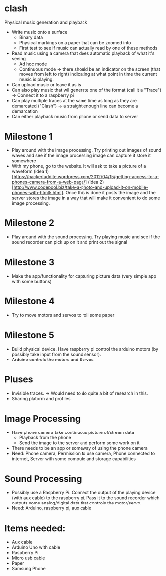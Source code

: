 # clash
Physical music generation and playback

* Write music onto a surface
  * Binary data
  * Physical markings on a paper that can be zoomed into
  * First test to see if music can actually read by one of these methods
* Read music using a camera that does automatic playback of what it's seeing
  * Ad hoc mode
  * Continuous mode -> there should be an indicator on the screen (that moves from left to right) indicating at what point in time the current music is playing.
* Can upload music or leave it as is
* Can also play music that wil generate one of the format (call it a "Trace") -> Connect it to a raspberry pi
* Can play multiple traces at the same time as long as they are demarcated ("Clash") -> a straight enough line can become a demarcation
* Can either playback music from phone or send data to server

# Milestone 1
* Play around with the image processing. Try printing out images of sound waves and see if the image processing image can capture it store it somewhere
* With my phone, go to the website. It will ask to take a picture of a waveform (idea 1)[https://hackerluddite.wordpress.com/2012/04/15/getting-access-to-a-phones-camera-from-a-web-page/] (idea 2)[http://www.codepool.biz/take-a-photo-and-upload-it-on-mobile-phones-with-html5.html]. Once this is done it posts the image and the server stores the image in a way that will make it convenient to do some image processing.

# Milestone 2
* Play around with the sound processing. Try playing music and see if the sound recorder can pick up on it and print out the signal

# Milestone 3
* Make the app/functionality for capturing picture data (very simple app with some buttons)

# Milestone 4
* Try to move motors and servos to roll some paper

# Milestone 5
* Build physical device. Have raspberry pi control the arduino motors (by possibly take input from the sound sensor).
* Arduino controls the motors and Servos

# Pluses
* Invisible traces. -> Would need to do quite a bit of research in this.
* Sharing platorm and profiles

# Image Processing
* Have phone camera take continuous picture of/stream data
  * Playback from the phone
  * Send the image to the server and perform some work on it
* There needs to be an app or someway of using the phone camera
* Need: Phone camera, Permission to use camera, Phone connected to internet, Server with some compute and storage capabilities

# Sound Processing
* Possibly use a Raspberry Pi. Connect the output of the playing device (with aux cable) to the raspberry pi. Pass it to the sound recorder which outputs some analog/digital data that controls the motor/servo.
* Need: Arduino, raspberry pi, aux cable

# Items needed:
* Aux cable
* Arduino Uno with cable
* Raspberry Pi
* Micro usb cable
* Paper
* Samsung Phone
